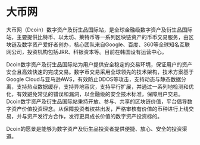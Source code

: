 # 

# 大币网

大币网（Dcoin）数字资产及衍生品国际站，是全球金融级数字资产及衍生品国际站，主要提供比特币、以太坊、莱特币等一系列区块链资产的币币交易服务，由区块链及数字资产爱好者创办，核心团队来自Google、百度、360等全球知名互联网公司，投资机构包括JRR、科银资本等。目前在韩国设有运营中心。

Dcoin数字资产及衍生品国际站为用户提供安全稳定的交易环境，保证用户的资产安全且高效快速的完成交易。数字币交易采用全球领先的技术架构，技术方案基于Google Cloud与亚马逊AWS，有效防止DDOS等攻击，支持动态与静态数据分离，支持热点数据缓存，支持异地容灾，支持平行扩展，并通过一系列地检测和优化，有效避免常见的错误和漏洞，以金融级的安全技术标准，保障用户交易。
Dcoin数字资产及衍生品国际站秉持开放、参与、共享的区块链价值，平台倡导数字资产价值投资理念。从保障投资者权益出发，严格审核有价值的币种进行上线交易，并与资产发行方合作，发行更具成长价值的数字资产投资标的。

Dcoin的愿景是能够为数字资产及衍生品投资者提供便捷、放心、安全的投资渠道。

